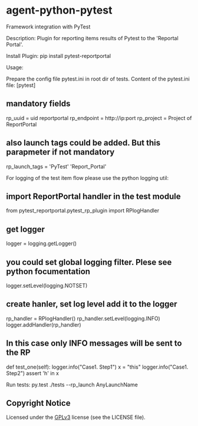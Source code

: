 # agent-python-pytest
Framework integration with PyTest

Description:
Plugin for reporting items results of Pytest to the 'Reportal Portal'.

Install Plugin:
pip install pytest-reportportal

Usage:

Prepare the config file pytest.ini in root dir of tests.
Content of the pytest.ini file:
  [pytest]
  ## mandatory fields
  rp_uuid = uid reportportal
  rp_endpoint = http://ip:port
  rp_project = Project of ReportPortal
  ## also launch tags could be added. But this parapmeter if not mandatory
  rp_launch_tags = 'PyTest' 'Report_Portal'

For logging of the test item flow please use the python logging util:
  ## import ReportPortal handler in the test module
  from pytest_reportportal.pytest_rp_plugin import RPlogHandler
  ## get logger
  logger = logging.getLogger()
  ## you could set global logging filter. Plese see python focumentation
  logger.setLevel(logging.NOTSET)
  ## create hanler, set log level add it to the logger
  rp_handler = RPlogHandler()
  rp_handler.setLevel(logging.INFO)
  logger.addHandler(rp_handler)
  ## In this case only INFO messages will be sent to the RP
  def test_one(self):
      logger.info("Case1. Step1")
      x = "this"
      logger.info("Case1. Step2")
      assert 'h' in x

Run tests:
py.test ./tests --rp_launch AnyLaunchName

## Copyright Notice
Licensed under the [GPLv3](https://www.gnu.org/licenses/quick-guide-gplv3.html)
license (see the LICENSE file).